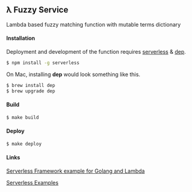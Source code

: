 ## λ Fuzzy Service
Lambda based fuzzy matching function with mutable terms dictionary

#### Installation
Deployment and development of the function requires [serverless](https://github.com/serverless/serverless) & [dep](https://github.com/golang/dep).

```bash
$ npm install -g serverless
```

On Mac, installing **dep** would look something like this.

```bash
$ brew install dep
$ brew upgrade dep
```

#### Build
```bash
$ make build
```

#### Deploy
```bash
$ make deploy
```

#### Links

[Serverless Framework example for Golang and Lambda](https://serverless.com/blog/framework-example-golang-lambda-support/)

[Serverless Examples](https://github.com/serverless/examples)
